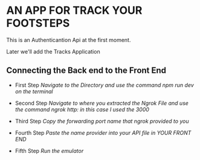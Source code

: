 # AN APP FOR TRACK YOUR FOOTSTEPS

This is an Authenticantion Api at the first moment. 

Later we'll add the Tracks Application 


## Connecting the Back end to the Front End 

* First Step
_Navigate to the Directory and use the command npm run dev on the terminal_

* Second Step 
_Navigate to where you extracted the Ngrok File and use the command ngrok http: <the port that you selected on the backend> in this case I used the 3000_

* Third Step 
_Copy the forwarding port name that ngrok provided to you_

* Fourth Step 
_Paste the name provider into your API file in YOUR FRONT END_

* Fifth Step 
_Run the emulator_